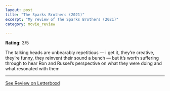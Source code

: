 ```yaml
---
layout: post
title: "The Sparks Brothers (2021)"
excerpt: "My review of The Sparks Brothers (2021)"
category: movie_review

---
```


**Rating:** 3/5

The talking heads are unbearably repetitious — i get it, they’re creative, they’re funny, they reinvent their sound a bunch — but it’s worth suffering through to hear Ron and Russel’s perspective on what they were doing and what resonated with them

<hr>

[See Review on Letterboxd](https://boxd.it/39ONWD)
